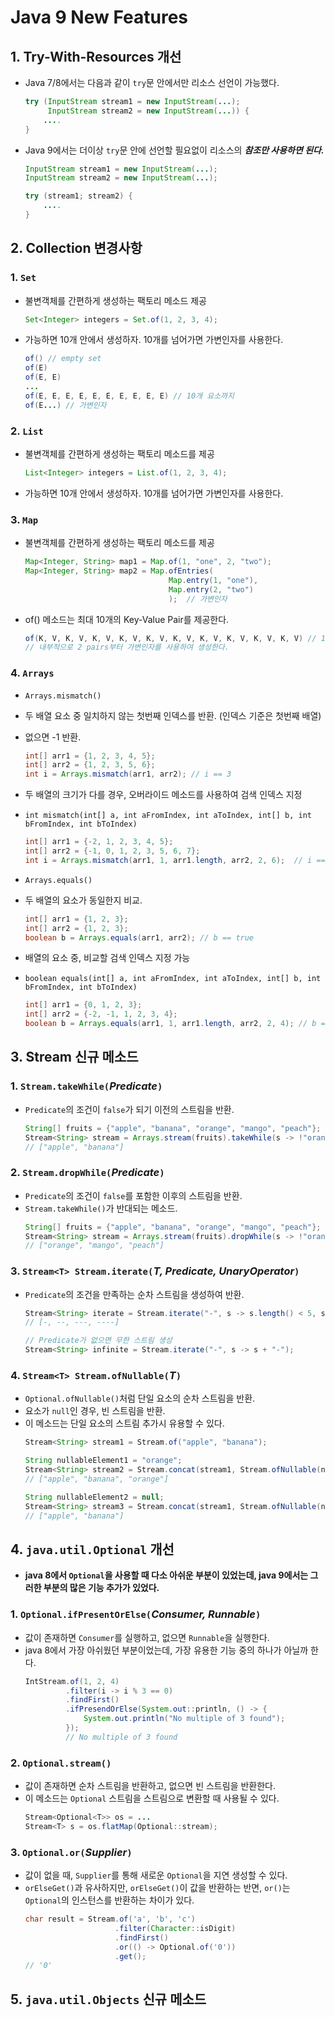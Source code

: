 # **Java 9 New Features**
## **1. Try-With-Resources 개선**
- Java 7/8에서는 다음과 같이 `try`문 안에서만 리소스 선언이 가능했다.
    ~~~java
    try (InputStream stream1 = new InputStream(...);
         InputStream stream2 = new InputStream(...)) {
        ....
    }
    ~~~
- Java 9에서는 더이상 `try`문 안에 선언할 필요없이 리소스의 ***참조만 사용하면 된다.***
    ~~~java
    InputStream stream1 = new InputStream(...);
    InputStream stream2 = new InputStream(...);

    try (stream1; stream2) {
        ....
    }
    ~~~
## **2. Collection 변경사항**
### 1. `Set`
- 불변객체를 간편하게 생성하는 팩토리 메소드 제공
    ~~~java
    Set<Integer> integers = Set.of(1, 2, 3, 4);
    ~~~
- 가능하면 10개 안에서 생성하자. 10개를 넘어가면 가변인자를 사용한다.
    ~~~java
    of() // empty set
    of(E)
    of(E, E)
    ...
    of(E, E, E, E, E, E, E, E, E, E) // 10개 요소까지
    of(E...) // 가변인자
    ~~~
### 2. `List`
- 불변객체를 간편하게 생성하는 팩토리 메소드를 제공
    ~~~java
    List<Integer> integers = List.of(1, 2, 3, 4);
    ~~~
- 가능하면 10개 안에서 생성하자. 10개를 넘어가면 가변인자를 사용한다.
### 3. `Map`
- 불변객체를 간편하게 생성하는 팩토리 메소드를 제공
    ~~~java
    Map<Integer, String> map1 = Map.of(1, "one", 2, "two");
    Map<Integer, String> map2 = Map.ofEntries(
                                    Map.entry(1, "one"),
                                    Map.entry(2, "two")
                                    );  // 가변인자
    ~~~
- of() 메소드는 최대 10개의 Key-Value Pair를 제공한다.
    ~~~java
    of(K, V, K, V, K, V, K, V, K, V, K, V, K, V, K, V, K, V, K, V) // 10 pairs
    // 내부적으로 2 pairs부터 가변인자를 사용하여 생성한다.
    ~~~
### 4. `Arrays`
- `Arrays.mismatch()`
- 두 배열 요소 중 일치하지 않는 첫번째 인덱스를 반환. (인덱스 기준은 첫번째 배열)
- 없으면 -1 반환.
    ~~~java
    int[] arr1 = {1, 2, 3, 4, 5};
    int[] arr2 = {1, 2, 3, 5, 6};
    int i = Arrays.mismatch(arr1, arr2); // i == 3
    ~~~
- 두 배열의 크기가 다를 경우, 오버라이드 메소드를 사용하여 검색 인덱스 지정
- `int mismatch(int[] a, int aFromIndex, int aToIndex, int[] b, int bFromIndex, int bToIndex)`
    ~~~java
    int[] arr1 = {-2, 1, 2, 3, 4, 5};
    int[] arr2 = {-1, 0, 1, 2, 3, 5, 6, 7};
    int i = Arrays.mismatch(arr1, 1, arr1.length, arr2, 2, 6);  // i == 4
    ~~~
  
- `Arrays.equals()`
- 두 배열의 요소가 동일한지 비교.
    ~~~java
    int[] arr1 = {1, 2, 3};
    int[] arr2 = {1, 2, 3};
    boolean b = Arrays.equals(arr1, arr2); // b == true
    ~~~
- 배열의 요소 중, 비교할 검색 인덱스 지정 가능
- `boolean equals(int[] a, int aFromIndex, int aToIndex, int[] b, int bFromIndex, int bToIndex)`
    ~~~java
    int[] arr1 = {0, 1, 2, 3};
    int[] arr2 = {-2, -1, 1, 2, 3, 4};
    boolean b = Arrays.equals(arr1, 1, arr1.length, arr2, 2, 4); // b == true
    ~~~

## **3. Stream 신규 메소드**
### 1. `Stream.takeWhile(`*Predicate*`)`
- `Predicate`의 조건이 `false`가 되기 이전의 스트림을 반환.
    ~~~java
    String[] fruits = {"apple", "banana", "orange", "mango", "peach"};
    Stream<String> stream = Arrays.stream(fruits).takeWhile(s -> !"orange".equals(s));
    // ["apple", "banana"]
    ~~~

### 2. `Stream.dropWhile(`*Predicate*`)`
- `Predicate`의 조건이 `false`를 포함한 이후의 스트림을 반환.
- `Stream.takeWhile()`가 반대되는 메소드.
    ~~~java
    String[] fruits = {"apple", "banana", "orange", "mango", "peach"};
    Stream<String> stream = Arrays.stream(fruits).dropWhile(s -> !"orange".equals(s));
    // ["orange", "mango", "peach"]
    ~~~

### 3. `Stream<T> Stream.iterate(`*T, Predicate, UnaryOperator*`)`
- `Predicate`의 조건을 만족하는 순차 스트림을 생성하여 반환.
    ~~~java
    Stream<String> iterate = Stream.iterate("-", s -> s.length() < 5, s -> s+ "-");
    // [-, --, ---, ----]
    
    // Predicate가 없으면 무한 스트림 생성
    Stream<String> infinite = Stream.iterate("-", s -> s + "-");
    ~~~

### 4. `Stream<T> Stream.ofNullable(`*T*`)`
- `Optional.ofNullable()`처럼 단일 요소의 순차 스트림을 반환.
- 요소가 `null`인 경우, 빈 스트림을 반환.
- 이 메소드는 단일 요소의 스트림 추가시 유용할 수 있다.
    ~~~java
    Stream<String> stream1 = Stream.of("apple", "banana");

    String nullableElement1 = "orange";
    Stream<String> stream2 = Stream.concat(stream1, Stream.ofNullable(nullableElement1));
    // ["apple", "banana", "orange"]

    String nullableElement2 = null;
    Stream<String> stream3 = Stream.concat(stream1, Stream.ofNullable(nullableElement2));
    // ["apple", "banana"]
    ~~~

## **4. `java.util.Optional` 개선**
- **java 8에서 `Optional`을 사용할 때 다소 아쉬운 부분이 있었는데, java 9에서는 그러한 부분의 많은 기능 추가가 있었다.**

### 1. `Optional.ifPresentOrElse(`*Consumer, Runnable*`)`
- 값이 존재하면 `Consumer`를 실행하고, 없으면 `Runnable`을 실행한다.
- java 8에서 가장 아쉬웠던 부분이었는데, 가장 유용한 기능 중의 하나가 아닐까 한다.
    ~~~java
    IntStream.of(1, 2, 4)
             .filter(i -> i % 3 == 0)
             .findFirst()
             .ifPresendOrElse(System.out::println, () -> {
                 System.out.println("No multiple of 3 found");
             });
             // No multiple of 3 found
    ~~~

### 2. `Optional.stream()`
- 값이 존재하면 순차 스트림을 반환하고, 없으면 빈 스트림을 반환한다.
- 이 메소드는 `Optional` 스트림을 스트림으로 변환할 때 사용될 수 있다.
    ~~~java
    Stream<Optional<T>> os = ...
    Stream<T> s = os.flatMap(Optional::stream);
    ~~~

### 3. `Optional.or(`*Supplier*`)`
- 값이 없을 때, `Supplier`를 통해 새로운 `Optional`을 지연 생성할 수 있다.
- `orElseGet()`과 유사하지만, `orElseGet()`이 값을 반환하는 반면, `or()`는 `Optional`의 인스턴스를 반환하는 차이가 있다.
    ~~~java
    char result = Stream.of('a', 'b', 'c')
                        .filter(Character::isDigit)
                        .findFirst()
                        .or(() -> Optional.of('0'))
                        .get();
    // '0'
    ~~~

## **5. `java.util.Objects` 신규 메소드**
